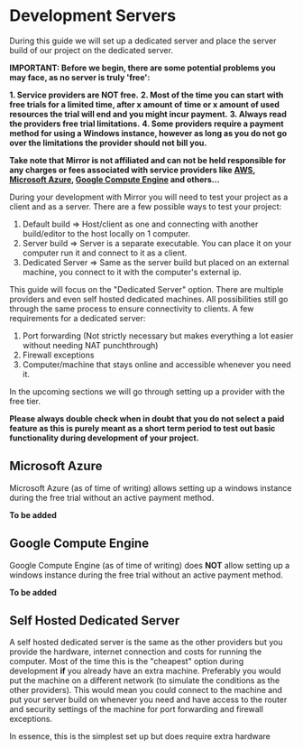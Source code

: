 # Development Servers

During this guide we will set up a dedicated server and place the server build of our project on the dedicated server.

**IMPORTANT: Before we begin, there are some potential problems you may face, as no server is truly 'free':**

**1. Service providers are NOT free.**
**2. Most of the time you can start with free trials for a limited time, after x amount of time or x amount of used resources the trial will end and you might incur payment.**
**3. Always read the providers free trial limitations.**
**4. Some providers require a payment method for using a Windows instance, however as long as you do not go over the limitations the provider should not bill you.**

**Take note that Mirror is not affiliated and can not be held responsible for any charges or
fees associated with service providers like [AWS](https://aws.amazon.com/), [Microsoft Azure](https://azure.microsoft.com/en-us/free/), 
[Google Compute Engine](https://cloud.google.com/compute/) and others...**

During your development with Mirror you will need to test your project as a client and as a server.
There are a few possible ways to test your project:

1. Default build    =>  Host/client as one and connecting with another build/editor to the host locally on 1 computer.
2. Server build     =>  Server is a separate executable. You can place it on your computer run it and connect to it as a client.
3. Dedicated Server =>  Same as the server build but placed on an external machine, you connect to it with the computer's external ip.

This guide will focus on the "Dedicated Server" option. There are multiple providers and even self hosted dedicated machines.
All possibilities still go through the same process to ensure connectivity to clients. A few requirements for a dedicated server:

1. Port forwarding (Not strictly necessary but makes everything a lot easier without needing NAT punchthrough)
2. Firewall exceptions
3. Computer/machine that stays online and accessible whenever you need it.

In the upcoming sections we will go through setting up a provider with the free tier. 

**Please always double check when in doubt that you do not select a paid feature as this is purely meant as a short term period 
to test out basic functionality during development of your project.**

## Microsoft Azure

Microsoft Azure (as of time of writing) allows setting up a windows instance during the free trial without an active payment method.

**To be added**

## Google Compute Engine

Google Compute Engine (as of time of writing) does **NOT** allow setting up a windows instance during the free trial without an active payment method.

**To be added**

## Self Hosted Dedicated Server

A self hosted dedicated server is the same as the other providers but you provide the hardware, internet connection and costs for running the computer.
Most of the time this is the "cheapest" option during development **if** you already have an extra machine.
Preferably you would put the machine on a different network (to simulate the conditions as the other providers).
This would mean you could connect to the machine and put your server build on whenever you need and have access to the router and security settings of the machine for port forwarding and firewall exceptions.

In essence, this is the simplest set up but does require extra hardware
